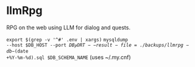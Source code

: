 # llmRpg

RPG on the web using LLM for dialog and quests.

<code>export $(grep -v '^#' .env | xargs)</code>
<code>mysqldump --host $DB_HOST --port $DB_PORT --result-file=./backups/llmrpg-db-$(date +%Y-%m-%d).sql $DB_SCHEMA_NAME</code> (uses ~/.my.cnf)
